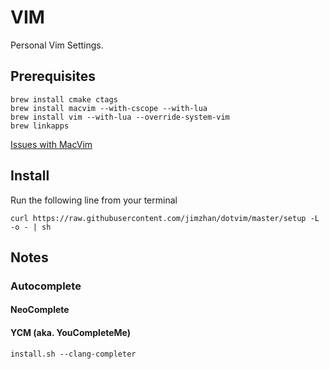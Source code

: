 VIM
===

Personal Vim Settings.

## Prerequisites

    brew install cmake ctags
    brew install macvim --with-cscope --with-lua
    brew install vim --with-lua --override-system-vim
    brew linkapps

[Issues with MacVim](https://github.com/b4winckler/macvim/wiki/Troubleshooting)


## Install

Run the following line from your terminal

    curl https://raw.githubusercontent.com/jimzhan/dotvim/master/setup -L -o - | sh


## Notes

### Autocomplete


#### NeoComplete

#### YCM (aka. YouCompleteMe)
    install.sh --clang-completer
